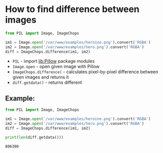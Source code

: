 # How to find difference between images

```python
from PIL import Image, ImageChops

im1 = Image.open('/var/www/examples/heroine.png').convert('RGBA')
im2 = Image.open('/var/www/examples/hero.png').convert('RGBA')
diff = ImageChops.difference(im1, im2)
```

- `PIL` - import [lib:Pillow](https://onelinerhub.com/python-pillow/how-to-install-python-pillow-module) package modules
- `Image.open` - open given image with Pillow
- `ImageChops.difference(` - calculates pixel-by-pixel difference between given images and returns it
- `diff.getdata()` - returns different

## Example: 
```python
from PIL import Image, ImageChops

im1 = Image.open('/var/www/examples/heroine.png').convert('RGBA')
im2 = Image.open('/var/www/examples/hero.png').convert('RGBA')
diff = ImageChops.difference(im1, im2)

print(len(diff.getdata()))
```
```
806300

```

